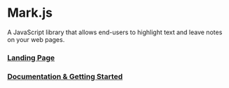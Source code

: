 # Mark.js

A JavaScript library that allows end-users to highlight text and leave notes on your web pages.

### [Landing Page](https://markjs.cyclic.app/index.html)

### [Documentation & Getting Started](https://markjs.cyclic.app/docs.html)
